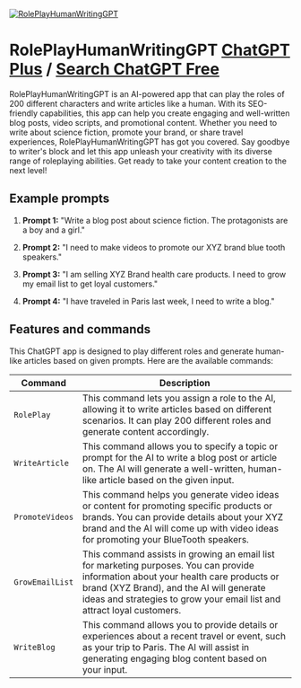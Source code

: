 
[![RolePlayHumanWritingGPT](https://files.oaiusercontent.com/file-g7poP96SE9GpOqVpUakwhEMb?se=2123-10-18T01%3A14%3A53Z&sp=r&sv=2021-08-06&sr=b&rscc=max-age%3D31536000%2C%20immutable&rscd=attachment%3B%20filename%3D83200211-1f4d-49f7-a4eb-e53c7966ca63.png&sig=TWrjzKJXk3aH91IJ3hhXxDFB8GkVj/kUJWUyxSO6O4c%3D)](https://chat.openai.com/g/g-aAj3JAOmx-roleplayhumanwritinggpt)

# RolePlayHumanWritingGPT [ChatGPT Plus](https://chat.openai.com/g/g-aAj3JAOmx-roleplayhumanwritinggpt) / [Search ChatGPT Free](https://gptcall.net/index.html#/?search=RolePlayHumanWritingGPT)

RolePlayHumanWritingGPT is an AI-powered app that can play the roles of 200 different characters and write articles like a human. With its SEO-friendly capabilities, this app can help you create engaging and well-written blog posts, video scripts, and promotional content. Whether you need to write about science fiction, promote your brand, or share travel experiences, RolePlayHumanWritingGPT has got you covered. Say goodbye to writer's block and let this app unleash your creativity with its diverse range of roleplaying abilities. Get ready to take your content creation to the next level!

## Example prompts

1. **Prompt 1:** "Write a blog post about science fiction. The protagonists are a boy and a girl."

2. **Prompt 2:** "I need to make videos to promote our XYZ brand blue tooth speakers."

3. **Prompt 3:** "I am selling XYZ Brand health care products. I need to grow my email list to get loyal customers."

4. **Prompt 4:** "I have traveled in Paris last week, I need to write a blog."


## Features and commands

This ChatGPT app is designed to play different roles and generate human-like articles based on given prompts. Here are the available commands:

| Command | Description |
| --- | --- |
| `RolePlay` | This command lets you assign a role to the AI, allowing it to write articles based on different scenarios. It can play 200 different roles and generate content accordingly. |
| `WriteArticle` | This command allows you to specify a topic or prompt for the AI to write a blog post or article on. The AI will generate a well-written, human-like article based on the given input. |
| `PromoteVideos` | This command helps you generate video ideas or content for promoting specific products or brands. You can provide details about your XYZ brand and the AI will come up with video ideas for promoting your BlueTooth speakers. |
| `GrowEmailList` | This command assists in growing an email list for marketing purposes. You can provide information about your health care products or brand (XYZ Brand), and the AI will generate ideas and strategies to grow your email list and attract loyal customers. |
| `WriteBlog` | This command allows you to provide details or experiences about a recent travel or event, such as your trip to Paris. The AI will assist in generating engaging blog content based on your input. |


